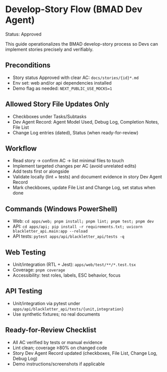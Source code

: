 # Develop-Story Flow (BMAD Dev Agent)
Status: Approved

This guide operationalizes the BMAD develop-story process so Devs can implement stories precisely and verifiably.

## Preconditions
- Story status Approved with clear AC: `docs/stories/{id}*.md`
- Env set: web and/or api dependencies installed
- Demo flag as needed: `NEXT_PUBLIC_USE_MOCKS=1`

## Allowed Story File Updates Only
- Checkboxes under Tasks/Subtasks
- Dev Agent Record: Agent Model Used, Debug Log, Completion Notes, File List
- Change Log entries (dated), Status (when ready-for-review)

## Workflow
- Read story → confirm AC → list minimal files to touch
- Implement targeted changes per AC (avoid unrelated edits)
- Add tests first or alongside
- Validate locally (lint + tests) and document evidence in story Dev Agent Record
- Mark checkboxes, update File List and Change Log, set status when done

## Commands (Windows PowerShell)
- Web: `cd apps/web; pnpm install; pnpm lint; pnpm test; pnpm dev`
- API: `cd apps/api; pip install -r requirements.txt; uvicorn blackletter_api.main:app --reload`
- API tests: `pytest apps/api/blackletter_api/tests -q`

## Web Testing
- Unit/integration (RTL + Jest): `apps/web/test/**/*.test.tsx`
- Coverage: `pnpm coverage`
- Accessibility: test roles, labels, ESC behavior, focus

## API Testing
- Unit/integration via pytest under `apps/api/blackletter_api/tests/{unit,integration}`
- Use synthetic fixtures; no real documents

## Ready-for-Review Checklist
- All AC verified by tests or manual evidence
- Lint clean; coverage ≥80% on changed code
- Story Dev Agent Record updated (checkboxes, File List, Change Log, Debug Log)
- Demo instructions/screenshots if applicable
